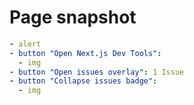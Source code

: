 # Page snapshot

```yaml
- alert
- button "Open Next.js Dev Tools":
  - img
- button "Open issues overlay": 1 Issue
- button "Collapse issues badge":
  - img
```